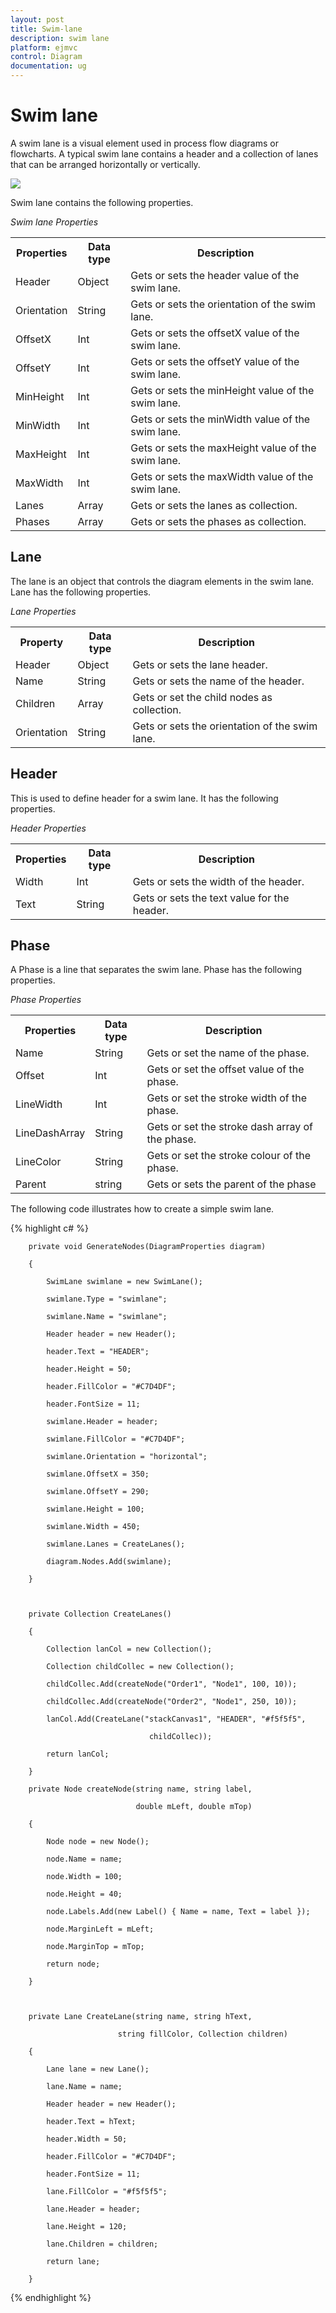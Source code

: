 ```yaml
---
layout: post
title: Swim-lane
description: swim lane 
platform: ejmvc
control: Diagram
documentation: ug
---
```


# Swim lane 

A swim lane is a visual element used in process flow diagrams or flowcharts. A typical swim lane contains a header and a collection of lanes that can be arranged horizontally or vertically.



![](Swim-lane_images/Swim-lane_img1.png)



Swim lane contains the following properties.

_Swim lane Properties_

<table>
<tr>
<th>
Properties</th><th>
Data type</th><th>
Description</th></tr>
<tr>
<td>
Header</td><td>
Object</td><td>
Gets or sets the header value of the swim lane.</td></tr>
<tr>
<td>
Orientation</td><td>
String</td><td>
Gets or sets the orientation of the swim lane.</td></tr>
<tr>
<td>
OffsetX</td><td>
Int</td><td>
Gets or sets the offsetX value of the swim lane.</td></tr>
<tr>
<td>
OffsetY</td><td>
Int</td><td>
Gets or sets the offsetY value of the swim lane.</td></tr>
<tr>
<td>
MinHeight</td><td>
Int</td><td>
Gets or sets the minHeight value of the swim lane.</td></tr>
<tr>
<td>
MinWidth</td><td>
Int</td><td>
Gets or sets the minWidth value of the swim lane.</td></tr>
<tr>
<td>
MaxHeight</td><td>
Int</td><td>
Gets or sets the maxHeight value of the swim lane.</td></tr>
<tr>
<td>
MaxWidth</td><td>
Int</td><td>
Gets or sets the maxWidth value of the swim lane.</td></tr>
<tr>
<td>
Lanes</td><td>
Array</td><td>
Gets or sets the lanes as collection.</td></tr>
<tr>
<td>
Phases</td><td>
Array</td><td>
Gets or sets the phases as collection.</td></tr>
</table>

## Lane

The lane is an object that controls the diagram elements in the swim lane. Lane has the following properties.

_Lane Properties_

<table>
<tr>
<th>
Property</th><th>
Data type</th><th>
Description</th></tr>
<tr>
<td>
Header</td><td>
Object</td><td>
Gets or sets the lane header.</td></tr>
<tr>
<td>
Name</td><td>
String</td><td>
Gets or sets the name of the header.</td></tr>
<tr>
<td>
Children</td><td>
Array</td><td>
Gets or set the child nodes as collection.</td></tr>
<tr>
<td>
Orientation</td><td>
String</td><td>
Gets or sets the orientation of the swim lane.</td></tr>
</table>


## Header

This is used to define header for a swim lane. It has the following properties.

_Header Properties_

<table>
<tr>
<th>
Properties</th><th>
Data type</th><th>
Description</th></tr>
<tr>
<td>
Width</td><td>
Int</td><td>
Gets or sets the width of the header.</td></tr>
<tr>
<td>
Text</td><td>
String</td><td>
Gets or sets the text value for the header.</td></tr>
</table>

## Phase

A Phase is a line that separates the swim lane. Phase has the following properties.

_Phase Properties_

<table>
<tr>
<th>
Properties</th><th>
Data type</th><th>
Description</th></tr>
<tr>
<td>
Name</td><td>
String</td><td>
Gets or set the name of the phase.</td></tr>
<tr>
<td>
Offset</td><td>
Int</td><td>
Gets or set the offset value of the phase.</td></tr>
<tr>
<td>
LineWidth</td><td>
Int</td><td>
Gets or set the stroke width of the phase.</td></tr>
<tr>
<td>
LineDashArray</td><td>
String</td><td>
Gets or set the stroke dash array of the phase.</td></tr>
<tr>
<td>
LineColor</td><td>
String</td><td>
Gets or set the stroke colour of the phase.</td></tr>
<tr>
<td>
Parent</td><td>
string</td><td>
Gets or sets the parent of the phase</td></tr>
</table>


The following code illustrates how to create a simple swim lane.



{% highlight c# %}



        private void GenerateNodes(DiagramProperties diagram)

        {

            SwimLane swimlane = new SwimLane();

            swimlane.Type = "swimlane";

            swimlane.Name = "swimlane";

            Header header = new Header();

            header.Text = "HEADER";

            header.Height = 50;

            header.FillColor = "#C7D4DF";

            header.FontSize = 11;

            swimlane.Header = header;

            swimlane.FillColor = "#C7D4DF";

            swimlane.Orientation = "horizontal";

            swimlane.OffsetX = 350;

            swimlane.OffsetY = 290;

            swimlane.Height = 100;

            swimlane.Width = 450;

            swimlane.Lanes = CreateLanes();

            diagram.Nodes.Add(swimlane);

        }



        private Collection CreateLanes()

        {

            Collection lanCol = new Collection();

            Collection childCollec = new Collection();

            childCollec.Add(createNode("Order1", "Node1", 100, 10));

            childCollec.Add(createNode("Order2", "Node1", 250, 10));

            lanCol.Add(CreateLane("stackCanvas1", "HEADER", "#f5f5f5",

                                   childCollec));

            return lanCol;

        }

        private Node createNode(string name, string label, 

                                double mLeft, double mTop)

        {

            Node node = new Node();

            node.Name = name;

            node.Width = 100;

            node.Height = 40;

            node.Labels.Add(new Label() { Name = name, Text = label });

            node.MarginLeft = mLeft;

            node.MarginTop = mTop;

            return node;

        }



        private Lane CreateLane(string name, string hText,

                            string fillColor, Collection children)

        {

            Lane lane = new Lane();

            lane.Name = name;

            Header header = new Header();

            header.Text = hText;

            header.Width = 50;

            header.FillColor = "#C7D4DF";

            header.FontSize = 11;

            lane.FillColor = "#f5f5f5";

            lane.Header = header;

            lane.Height = 120;

            lane.Children = children;

            return lane;

        }

{% endhighlight %}



